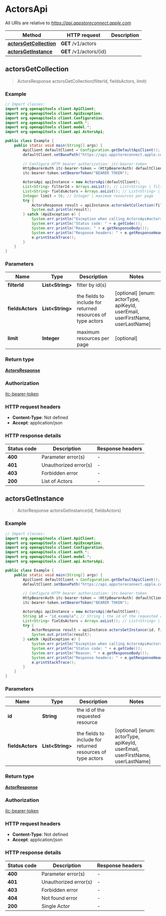 # ActorsApi

All URIs are relative to *https://api.appstoreconnect.apple.com*

| Method | HTTP request | Description |
|------------- | ------------- | -------------|
| [**actorsGetCollection**](ActorsApi.md#actorsGetCollection) | **GET** /v1/actors |  |
| [**actorsGetInstance**](ActorsApi.md#actorsGetInstance) | **GET** /v1/actors/{id} |  |



## actorsGetCollection

> ActorsResponse actorsGetCollection(filterId, fieldsActors, limit)



### Example

```java
// Import classes:
import org.openapitools.client.ApiClient;
import org.openapitools.client.ApiException;
import org.openapitools.client.Configuration;
import org.openapitools.client.auth.*;
import org.openapitools.client.model.*;
import org.openapitools.client.api.ActorsApi;

public class Example {
    public static void main(String[] args) {
        ApiClient defaultClient = Configuration.getDefaultApiClient();
        defaultClient.setBasePath("https://api.appstoreconnect.apple.com");
        
        // Configure HTTP bearer authorization: itc-bearer-token
        HttpBearerAuth itc-bearer-token = (HttpBearerAuth) defaultClient.getAuthentication("itc-bearer-token");
        itc-bearer-token.setBearerToken("BEARER TOKEN");

        ActorsApi apiInstance = new ActorsApi(defaultClient);
        List<String> filterId = Arrays.asList(); // List<String> | filter by id(s)
        List<String> fieldsActors = Arrays.asList(); // List<String> | the fields to include for returned resources of type actors
        Integer limit = 56; // Integer | maximum resources per page
        try {
            ActorsResponse result = apiInstance.actorsGetCollection(filterId, fieldsActors, limit);
            System.out.println(result);
        } catch (ApiException e) {
            System.err.println("Exception when calling ActorsApi#actorsGetCollection");
            System.err.println("Status code: " + e.getCode());
            System.err.println("Reason: " + e.getResponseBody());
            System.err.println("Response headers: " + e.getResponseHeaders());
            e.printStackTrace();
        }
    }
}
```

### Parameters


| Name | Type | Description  | Notes |
|------------- | ------------- | ------------- | -------------|
| **filterId** | **List&lt;String&gt;**| filter by id(s) | |
| **fieldsActors** | **List&lt;String&gt;**| the fields to include for returned resources of type actors | [optional] [enum: actorType, apiKeyId, userEmail, userFirstName, userLastName] |
| **limit** | **Integer**| maximum resources per page | [optional] |

### Return type

[**ActorsResponse**](ActorsResponse.md)

### Authorization

[itc-bearer-token](../README.md#itc-bearer-token)

### HTTP request headers

- **Content-Type**: Not defined
- **Accept**: application/json

### HTTP response details
| Status code | Description | Response headers |
|-------------|-------------|------------------|
| **400** | Parameter error(s) |  -  |
| **401** | Unauthorized error(s) |  -  |
| **403** | Forbidden error |  -  |
| **200** | List of Actors |  -  |


## actorsGetInstance

> ActorResponse actorsGetInstance(id, fieldsActors)



### Example

```java
// Import classes:
import org.openapitools.client.ApiClient;
import org.openapitools.client.ApiException;
import org.openapitools.client.Configuration;
import org.openapitools.client.auth.*;
import org.openapitools.client.model.*;
import org.openapitools.client.api.ActorsApi;

public class Example {
    public static void main(String[] args) {
        ApiClient defaultClient = Configuration.getDefaultApiClient();
        defaultClient.setBasePath("https://api.appstoreconnect.apple.com");
        
        // Configure HTTP bearer authorization: itc-bearer-token
        HttpBearerAuth itc-bearer-token = (HttpBearerAuth) defaultClient.getAuthentication("itc-bearer-token");
        itc-bearer-token.setBearerToken("BEARER TOKEN");

        ActorsApi apiInstance = new ActorsApi(defaultClient);
        String id = "id_example"; // String | the id of the requested resource
        List<String> fieldsActors = Arrays.asList(); // List<String> | the fields to include for returned resources of type actors
        try {
            ActorResponse result = apiInstance.actorsGetInstance(id, fieldsActors);
            System.out.println(result);
        } catch (ApiException e) {
            System.err.println("Exception when calling ActorsApi#actorsGetInstance");
            System.err.println("Status code: " + e.getCode());
            System.err.println("Reason: " + e.getResponseBody());
            System.err.println("Response headers: " + e.getResponseHeaders());
            e.printStackTrace();
        }
    }
}
```

### Parameters


| Name | Type | Description  | Notes |
|------------- | ------------- | ------------- | -------------|
| **id** | **String**| the id of the requested resource | |
| **fieldsActors** | **List&lt;String&gt;**| the fields to include for returned resources of type actors | [optional] [enum: actorType, apiKeyId, userEmail, userFirstName, userLastName] |

### Return type

[**ActorResponse**](ActorResponse.md)

### Authorization

[itc-bearer-token](../README.md#itc-bearer-token)

### HTTP request headers

- **Content-Type**: Not defined
- **Accept**: application/json

### HTTP response details
| Status code | Description | Response headers |
|-------------|-------------|------------------|
| **400** | Parameter error(s) |  -  |
| **401** | Unauthorized error(s) |  -  |
| **403** | Forbidden error |  -  |
| **404** | Not found error |  -  |
| **200** | Single Actor |  -  |

